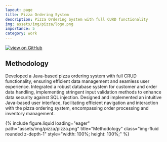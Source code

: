 ```yaml
---
layout: page
title: Pizza Ordering System
description: Pizza Ordering System with full CURD functionality
img: assets/img/pizza/logo.png
importance: 5
category: work
---
```


<div style="display: flex; gap: 10px;">
  <a href="https://github.com/Lasterminator/CPSC-6620---DBMS">
    <img src="https://img.shields.io/badge/GitHub-Repository-blue?logo=github" alt="view on GitHub">
  </a>
</div>


## Methodology

Developed a Java-based pizza ordering system with full CRUD functionality, ensuring efficient data
management and seamless user experience. Integrated a robust database system for customer and order data handling, implementing stringent input validation methods to enhance data security against SQL injection. Designed and implemented an intuitive Java-based user interface, facilitating efficient navigation and interaction with the pizza ordering system, encompassing order processing and inventory management.

<div class="row">
    <div class="col-sm mt-3 mt-md-0">
        {% include figure.liquid loading="eager" path="assets/img/pizza/pizza.png" title="Methodology" class="img-fluid rounded z-depth-1" style="width: 100%; height: 100%;" %}
    </div>
</div>
